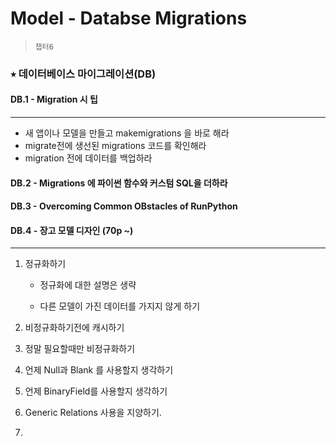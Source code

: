# Model - Databse Migrations

> `챕터6` 



### ⭑ 데이터베이스 마이그레이션(DB)



#### DB.1 - Migration 시 팁

---

- 새 앱이나 모델을 만들고 makemigrations 을 바로 해라
- migrate전에 생선된 migrations 코드를 확인해라
- migration 전에 데이터를 백업하라





#### DB.2 - Migrations 에 파이썬 함수와 커스텀 SQL을 더하라

#### DB.3 - Overcoming Common OBstacles of RunPython





#### DB.4 - 장고 모델 디자인 (70p ~)

---

1. 정규화하기

   - 정규화에 대한 설명은 생략

   - 다른 모델이 가진 데이터를 가지지 않게 하기

2. 비정규화하기전에 캐시하기

   

3. 정말 필요할때만 비정규화하기

   

4. 언제 Null과 Blank 를 사용할지 생각하기

   

5. 언제 BinaryField를 사용할지 생각하기

6. Generic Relations 사용을 지양하기.

7. 

